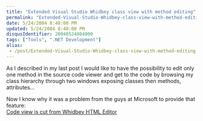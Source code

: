 ```yaml
---
title: "Extended Visual Studio Whidbey class view with method editing"
permalink: "Extended-Visual-Studio-Whidbey-class-view-with-method-editing"
date: 5/24/2004 8:40:00 PM
updated: 5/24/2004 8:40:00 PM
disqusIdentifier: 20040524084000
tags: ["Tools", ".NET Development"]
alias:
 - /post/Extended-Visual-Studio-Whidbey-class-view-with-method-editing.aspx/index.html
---
```

As I described in my last post I would like to have the possibility to edit only one method in the source code viewer and get to the code by browsing my class hierarchy through two windows exposing classes then methods, attributes...

Now I know why it was a problem from the guys at Microsoft to provide that feature:<br>[Code view is cut from Whidbey HTML Editor](http://weblogs.asp.net/MikhailArkhipov/archive/2004/05/24/140114.aspx)
